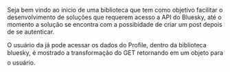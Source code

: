 Seja bem vindo ao inicio de uma biblioteca que tem como objetivo facilitar o desenvolvimento de soluções que requerem acesso a API do Bluesky, até o momento a solução se encontra com a possibidade de criar um post depois de se autenticar.

O usuário da já pode acessar os dados do Profile, dentro da biblioteca bluesky, é mostrado a transformação do GET retornando em um objeto para o usuário.

